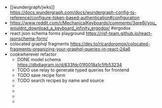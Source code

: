 - [[wundergraph/jwks]] https://docs.wundergraph.com/docs/wundergraph-config-ts-reference/configure-token-based-authentication#configuration
- https://www.reddit.com/r/MechanicalKeyboards/comments/3qre6j/you_wouldnt_download_a_keyboard_infinity_ergodox/ #ergodox
- react json schema forms playground https://rjsf-team.github.io/react-jsonschema-form/
- colocated graphql fragments https://dev.to/ricardoromox/colocated-fragments-organizing-your-graphql-queries-in-react-24a6
- cookwherever refactor
	- DONE model schema https://dbdiagram.io/d/633fdc01f0018a1c5fb53234
	- TODO use relay to generate typed queries for frontend
	- TODO save recipe form
	- TODO search recipes by name and source
	-
	-
	-
	-